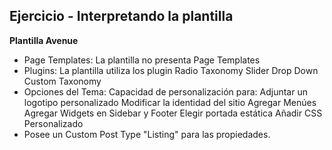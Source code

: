 ## Ejercicio - Interpretando la plantilla

**Plantilla Avenue**

* Page Templates: La plantilla no presenta Page Templates
* Plugins: La plantilla utiliza los plugin 
        Radio Taxonomy
        Slider
        Drop Down Custom Taxonomy
* Opciones del Tema: 
    Capacidad de personalización para:
        Adjuntar un logotipo personalizado
        Modificar la identidad del sitio
        Agregar Menúes
        Agregar Widgets en Sidebar y Footer
        Elegir portada estática
        Añadir CSS Personalizado
* Posee un Custom Post Type "Listing" para las propiedades.
